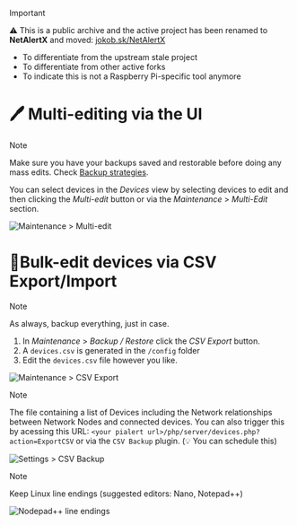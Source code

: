 > [!IMPORTANT]
> ⚠ This is a public archive and the active project has been renamed to **NetAlertX** and moved: [jokob.sk/NetAlertX](https://github.com/jokob-sk/NetAlertX)
> 
>  - To differentiate from the upstream stale project
>  - To differentiate from other active forks
>  - To indicate this is not a Raspberry Pi-specific tool anymore
>

# 🖊 Multi-editing via the UI

> [!NOTE] 
> Make sure you have your backups saved and restorable before doing any mass edits. Check [Backup strategies](/docs/BACKUPS.md). 

You can select devices in the _Devices_ view by selecting devices to edit and then clicking the _Multi-edit_ button or via the _Maintenance_ > _Multi-Edit_ section.

![Maintenance > Multi-edit](/docs/img/DEVICES_BULK_EDITING/MULTI-EDIT.gif)


# 📝Bulk-edit devices via CSV Export/Import

> [!NOTE] 
> As always, backup everything, just in case.

1. In _Maintenance_ > _Backup / Restore_ click the _CSV Export_ button.  
2. A `devices.csv` is generated in the `/config` folder
3. Edit the `devices.csv` file however you like. 

![Maintenance > CSV Export](/docs/img/DEVICES_BULK_EDITING/MAINTENANCE_CSV_EXPORT.png)

> [!NOTE] 
> The file containing a list of Devices including the Network relationships between Network Nodes and connected devices. You can also trigger this by acessing this URL: `<your pialert url>/php/server/devices.php?action=ExportCSV` or via the `CSV Backup` plugin. (💡 You can schedule this)

![Settings > CSV Backup](/docs/img/DEVICES_BULK_EDITING/CSV_BACKUP_SETTINGS.png)

> [!NOTE] 
> Keep Linux line endings (suggested editors: Nano, Notepad++)

![Nodepad++ line endings](/docs/img/DEVICES_BULK_EDITING/NOTEPAD++.png)




